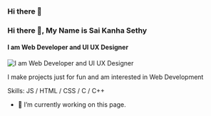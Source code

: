 ### Hi there 👋

### Hi there 👋, My Name is Sai Kanha Sethy
#### I am Web Developer and UI UX Designer
![I am Web Developer and UI UX Designer](https://arturssmirnovs.github.io/github-profile-readme-generator/images/banner.png)

I make projects just for fun and am interested in Web Development

Skills:  JS / HTML / CSS / C / C++

- 🔭 I’m currently working on this page. 





